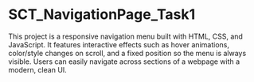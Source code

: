 # SCT_NavigationPage_Task1
This project is a responsive navigation menu built with HTML, CSS, and JavaScript. It features interactive effects such as hover animations, color/style changes on scroll, and a fixed position so the menu is always visible. Users can easily navigate across sections of a webpage with a modern, clean UI.
